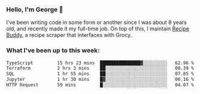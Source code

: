 ### Hello, I'm George 👋

I've been writing code in some form or another since I was about 8 years old, and recently made it my full-time job. On top of this, I maintain [Recipe Buddy](https://github.com/georgegebbett/recipe-buddy), a recipe scraper that interfaces with Grocy.  

<!--
**georgegebbett/georgegebbett** is a ✨ _special_ ✨ repository because its `README.md` (this file) appears on your GitHub profile.

Here are some ideas to get you started:

- 🔭 I’m currently working on ...
- 🌱 I’m currently learning ...
- 👯 I’m looking to collaborate on ...
- 🤔 I’m looking for help with ...
- 💬 Ask me about ...
- 📫 How to reach me: ...
- 😄 Pronouns: ...
- ⚡ Fun fact: ...
-->

### What I've been up to this week:
<!--START_SECTION:waka-->

```txt
TypeScript         15 hrs 23 mins  ███████████████▓░░░░░░░░░   62.96 %
Terraform          2 hrs 3 mins    ██░░░░░░░░░░░░░░░░░░░░░░░   08.39 %
SQL                1 hr 55 mins    ██░░░░░░░░░░░░░░░░░░░░░░░   07.85 %
Jupyter            1 hr 30 mins    █▓░░░░░░░░░░░░░░░░░░░░░░░   06.16 %
HTTP Request       59 mins         █░░░░░░░░░░░░░░░░░░░░░░░░   04.07 %
```

<!--END_SECTION:waka-->
